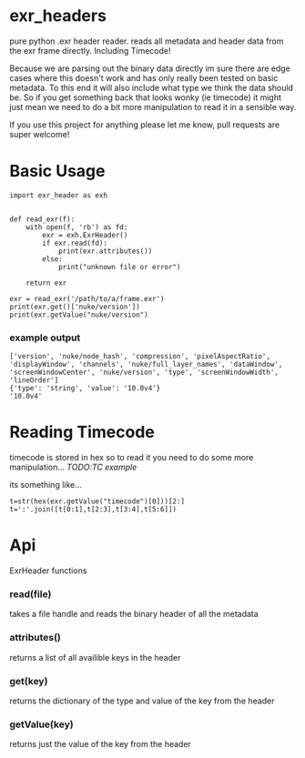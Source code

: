 # exr_headers
pure python .exr header reader. reads all metadata and header data from the exr frame directly. Including Timecode!

Because we are parsing out the binary data directly im sure there are edge cases where this doesn't work and has only really been tested on basic metadata.
To this end it will also include what type we think the data should be. So if you get something back that looks wonky (ie timecode) it might just mean we need to do a bit more manipulation to read it in a sensible way.

If you use this project for anything please let me know, pull requests are super welcome!


# Basic Usage
```
import exr_header as exh


def read_exr(f):
    with open(f, 'rb') as fd:
        exr = exh.ExrHeader()
        if exr.read(fd):
            print(exr.attributes())
        else:
            print("unknown file or error")

    return exr
    
exr = read_exr('/path/to/a/frame.exr')
print(exr.get()['nuke/version'])
print(exr.getValue("nuke/version")

```
### example output
```
['version', 'nuke/node_hash', 'compression', 'pixelAspectRatio', 'displayWindow', 'channels', 'nuke/full_layer_names', 'dataWindow', 'screenWindowCenter', 'nuke/version', 'type', 'screenWindowWidth', 'lineOrder']
{'type': 'string', 'value': '10.0v4'}
'10.0v4'
```

# Reading Timecode
timecode is stored in hex so to read it you need to do some more manipulation...
_TODO:TC example_

its something like...
```
t=str(hex(exr.getValue("timecode")[0]))[2:]
t=':'.join([t[0:1],t[2:3],t[3:4],t[5:6]])
```

# Api

ExrHeader functions
### read(file)
  takes a file handle and reads the binary header of all the metadata

### attributes()
  returns a list of all availible keys in the header
  
### get(key) 
  returns the dictionary of the type and value of the key from the header
  
### getValue(key)
  returns just the value of the key from the header
